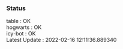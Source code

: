 ### Status


table : OK  
hogwarts : OK  
icy-bot : OK  
Latest Update : 2022-02-16 12:11:36.889340
